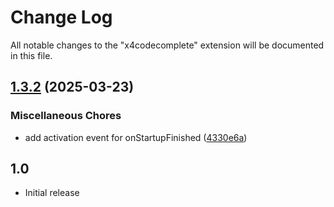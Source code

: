# Change Log

All notable changes to the "x4codecomplete" extension will be documented in this file.

## [1.3.2](https://github.com/chemodun/X4CodeComplete-Test/compare/X4CodeComplete@v1.3.1...X4CodeComplete@v1.3.2) (2025-03-23)


### Miscellaneous Chores

* add activation event for onStartupFinished ([4330e6a](https://github.com/chemodun/X4CodeComplete-Test/commit/4330e6ac460c78c34c3e9994167fcdfd8dbdeb4d))

## 1.0

- Initial release
